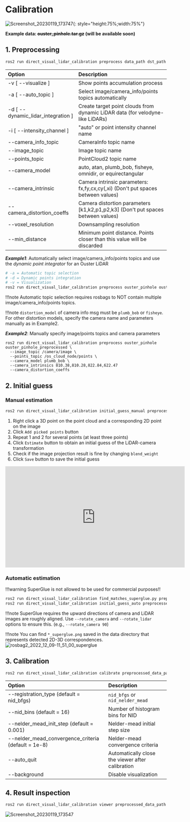 # Calibration

![Screenshot_20230119_173747](https://user-images.githubusercontent.com/31344317/213393928-c640e0d8-076a-4272-90b3-c67dfab02358.png){: style="height:75%;width:75%"}

**Example data: ~~ouster_pinhole.tar.gz~~ (will be available soon)**

## 1. Preprocessing

```bash
ros2 run direct_visual_lidar_calibration preprocess data_path dst_path
```

| Option                             | Description                                                                     |
|:-----------------------------------|:--------------------------------------------------------------------------------|
| -v [ --visualize ]                 | Show points accumulation process                                                |
| -a [ --auto_topic ]                | Select image/camera_info/points topics automatically                            |
| -d [ --dynamic_lidar_integration ] | Create target point clouds from dynamic LiDAR data (for velodyne-like LiDARs)   |
| -i [ --intensity_channel ]         | "auto" or point intensity channel name                                          |
| --camera_info_topic                | CameraInfo topic name                                                           |
| --image_topic                      | Image topic name                                                                |
| --points_topic                     | PointCloud2 topic name                                                          |
| --camera_model                     | auto, atan, plumb_bob, fisheye, omnidir, or equirectangular                     |
| --camera_intrinsic                 | Camera intrinsic parameters: fx,fy,cx,cy(,xi) (Don't put spaces between values) |
| --camera_distortion_coeffs         | Camera distortion parameters [k1,k2,p1,p2,k3] (Don't put spaces between values) |
| --voxel_resolution                 | Downsampling resolution                                                         |
| --min_distance                     | Minimum point distance. Points closer than this value will be discarded         |

***Example1***: Automatically select image/camera_info/points topics and use the *dynamic point integrator* for an Ouster LiDAR
```bash
# -a = Automatic topic selection
# -d = Dynamic points integration
# -v = Visualization
ros2 run direct_visual_lidar_calibration preprocess ouster_pinhole ouster_pinhole_preprocessed -a -d -v
```

!!!note
    Automatic topic selection requires rosbags to NOT contain multiple image/camera_info/points topics.

!!!note
    ```distortion_model``` of camera info msg must be ```plumb_bob``` or ```fisheye```. For other distortion models, specify the camera name and parameters manually as in Example2.


***Example2***: Manually specify image/points topics and camera parameters
```
ros2 run direct_visual_lidar_calibration preprocess ouster_pinhole ouster_pinhole_preprocessed \
  --image_topic /camera/image \
  --points_topic /os_cloud_node/points \
  --camera_model plumb_bob \
  --camera_intrinsics 810.38,810.28,822.84,622.47
  --camera_distortion_coeffs
```

## 2. Initial guess

### Manual estimation

```bash
ros2 run direct_visual_lidar_calibration initial_guess_manual preprocessed_data_path
```

1. Right click a 3D point on the point cloud and a corresponding 2D point on the image
2. Click ```Add picked points``` button
3. Repeat 1 and 2 for several points (at least three points)
4. Click ```Estimate``` button to obtain an initial guess of the LiDAR-camera transformation
5. Check if the image projection result is fine by changing ```blend_weight```
6. Click ```Save``` button to save the initial guess

<div class="youtube">
<iframe width="560" height="315" src="https://www.youtube.com/embed/FTlC9RwEVxY" title="YouTube video player" frameborder="0" allow="accelerometer; autoplay; clipboard-write; encrypted-media; gyroscope; picture-in-picture; web-share" allowfullscreen></iframe>
</div>

### Automatic estimation

!!!warning
    SuperGlue is not allowed to be used for commercial purposes!!

```bash
ros2 run direct_visual_lidar_calibration find_matches_superglue.py preprocessed_data_path
ros2 run direct_visual_lidar_calibration initial_guess_auto preprocessed_data_path
```

!!!note
    SuperGlue requires the upward directions of camera and LiDAR images are roughly aligned. Use ```--rotate_camera``` and ```--rotate_lidar``` options to ensure this. (e.g., ```--rotate_camera 90```)

!!!note
    You can find ```*_superglue.png``` saved in the data directory that represents detected 2D-3D correspondences.
![rosbag2_2022_12_09-11_51_00_superglue](https://user-images.githubusercontent.com/31344317/213388449-e1a80f56-1cc7-45b6-bf0e-239505e3dc24.png)



## 3. Calibration

```bash
ros2 run direct_visual_lidar_calibration calibrate preprocessed_data_path
```

| Option                                              | Description                                                                     |
|:----------------------------------------------------|:--------------------------------------------------------------------------------|
| --registration_type (default = nid_bfgs)            | ```nid_bfgs``` or ```nid_nelder_mead```                                         |
| --nid_bins (default = 16)                           | Number of histogram bins for NID                                                |
| --nelder_mead_init_step (default = 0.001)           | Nelder-mead initial step size                                                   |
| --nelder_mead_convergence_criteria (default = 1e-8) | Nelder-mead convergence criteria                                                |
| --auto_quit                                         | Automatically close the viewer after calibration                                |
| --background                                        | Disable visualization                                                           |

## 4. Result inspection

```bash
ros2 run direct_visual_lidar_calibration viewer preprocessed_data_path
```
![Screenshot_20230119_173547](https://user-images.githubusercontent.com/31344317/213393507-efe30dce-097f-4b65-b91f-56336454991d.png)